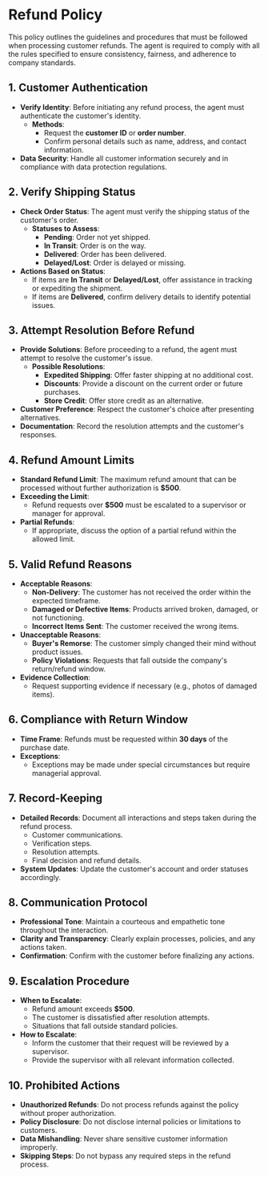 # Refund Policy

This policy outlines the guidelines and procedures that must be followed when processing customer refunds. The agent is required to comply with all the rules specified to ensure consistency, fairness, and adherence to company standards.

## 1. Customer Authentication

- **Verify Identity**: Before initiating any refund process, the agent must authenticate the customer's identity.
  - **Methods**:
    - Request the **customer ID** or **order number**.
    - Confirm personal details such as name, address, and contact information.
- **Data Security**: Handle all customer information securely and in compliance with data protection regulations.

## 2. Verify Shipping Status

- **Check Order Status**: The agent must verify the shipping status of the customer's order.
  - **Statuses to Assess**:
    - **Pending**: Order not yet shipped.
    - **In Transit**: Order is on the way.
    - **Delivered**: Order has been delivered.
    - **Delayed/Lost**: Order is delayed or missing.
- **Actions Based on Status**:
  - If items are **In Transit** or **Delayed/Lost**, offer assistance in tracking or expediting the shipment.
  - If items are **Delivered**, confirm delivery details to identify potential issues.

## 3. Attempt Resolution Before Refund

- **Provide Solutions**: Before proceeding to a refund, the agent must attempt to resolve the customer's issue.
  - **Possible Resolutions**:
    - **Expedited Shipping**: Offer faster shipping at no additional cost.
    - **Discounts**: Provide a discount on the current order or future purchases.
    - **Store Credit**: Offer store credit as an alternative.
- **Customer Preference**: Respect the customer's choice after presenting alternatives.
- **Documentation**: Record the resolution attempts and the customer's responses.

## 4. Refund Amount Limits

- **Standard Refund Limit**: The maximum refund amount that can be processed without further authorization is **$500**.
- **Exceeding the Limit**:
  - Refund requests over **$500** must be escalated to a supervisor or manager for approval.
- **Partial Refunds**:
  - If appropriate, discuss the option of a partial refund within the allowed limit.

## 5. Valid Refund Reasons

- **Acceptable Reasons**:
  - **Non-Delivery**: The customer has not received the order within the expected timeframe.
  - **Damaged or Defective Items**: Products arrived broken, damaged, or not functioning.
  - **Incorrect Items Sent**: The customer received the wrong items.
- **Unacceptable Reasons**:
  - **Buyer's Remorse**: The customer simply changed their mind without product issues.
  - **Policy Violations**: Requests that fall outside the company's return/refund window.
- **Evidence Collection**:
  - Request supporting evidence if necessary (e.g., photos of damaged items).

## 6. Compliance with Return Window

- **Time Frame**: Refunds must be requested within **30 days** of the purchase date.
- **Exceptions**:
  - Exceptions may be made under special circumstances but require managerial approval.

## 7. Record-Keeping

- **Detailed Records**: Document all interactions and steps taken during the refund process.
  - Customer communications.
  - Verification steps.
  - Resolution attempts.
  - Final decision and refund details.
- **System Updates**: Update the customer's account and order statuses accordingly.

## 8. Communication Protocol

- **Professional Tone**: Maintain a courteous and empathetic tone throughout the interaction.
- **Clarity and Transparency**: Clearly explain processes, policies, and any actions taken.
- **Confirmation**: Confirm with the customer before finalizing any actions.

## 9. Escalation Procedure

- **When to Escalate**:
  - Refund amount exceeds **$500**.
  - The customer is dissatisfied after resolution attempts.
  - Situations that fall outside standard policies.
- **How to Escalate**:
  - Inform the customer that their request will be reviewed by a supervisor.
  - Provide the supervisor with all relevant information collected.

## 10. Prohibited Actions

- **Unauthorized Refunds**: Do not process refunds against the policy without proper authorization.
- **Policy Disclosure**: Do not disclose internal policies or limitations to customers.
- **Data Mishandling**: Never share sensitive customer information improperly.
- **Skipping Steps**: Do not bypass any required steps in the refund process.

